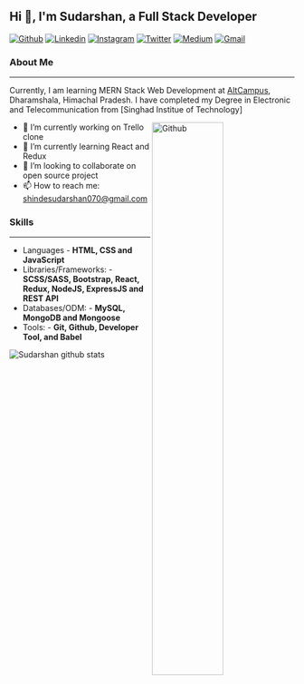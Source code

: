 ## Hi 👋, I'm Sudarshan, a Full Stack Developer ##

[![Github](https://img.shields.io/badge/-Github-000?style=flat&logo=Github&logoColor=white)](https://github.com/sudarshan070)
[![Linkedin](https://img.shields.io/badge/-LinkedIn-blue?style=flat&logo=Linkedin&logoColor=white)](https://www.linkedin.com/in/sudarshan-shinde-aa936b119/)
[![Instagram](https://img.shields.io/badge/-Instagram-c13584?style=flat&labelColor=c13584&logo=instagram&logoColor=white)](https://www.instagram.com/sudarshan_s_070/)
[![Twitter](https://img.shields.io/badge/-Twitter-1ca0f1?style=flat-square&labelColor=1ca0f1&logo=twitter&logoColor=white&link=https://twitter.com/ssudarshan070)](https://twitter.com/ssudarshan070)
[![Medium](https://img.shields.io/badge/-Medium-03a57a?style=flat-square&labelColor=000000&logo=Medium&link=https://medium.com/@shindesudarshan070/)](https://medium.com/@shindesudarshan070)
[![Gmail](https://img.shields.io/badge/-Gmail-c14438?style=flat&logo=Gmail&logoColor=white)](mailto:shindesudarshan070@gmail.com)
&nbsp;

### About Me ###
----------------------------------------------------------------------------------------------------------------------------
Currently, I am learning MERN Stack Web Development at [AltCampus](https://altcampus.io/), Dharamshala, Himachal Pradesh.
I have completed my Degree in Electronic and Telecommunication from [Singhad Institue of Technology]

<img width="50%" align="right" alt="Github" src="https://raw.githubusercontent.com/onimur/.github/master/.resources/git-header.svg" />

- 🔭 I’m currently working on Trello clone
- 🌱 I’m currently learning React and Redux 
- 👯 I’m looking to collaborate on open source project
- 📫 How to reach me: shindesudarshan070@gmail.com

### Skills ###
----------------------------------------------------------------------------------------------------------------------------
- Languages - **HTML, CSS and JavaScript**
- Libraries/Frameworks: - **SCSS/SASS, Bootstrap, React, Redux, NodeJS, ExpressJS and REST API**
- Databases/ODM: - **MySQL, MongoDB and Mongoose**
- Tools: - **Git, Github, Developer Tool, and Babel**

![Sudarshan github stats](https://github-readme-stats.vercel.app/api?username=sudarshan070&hide=["issues"]&show_icons=true)
